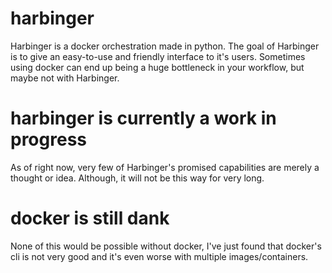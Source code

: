 # harbinger
Harbinger is a docker orchestration made in python. The goal of Harbinger is to give an easy-to-use and friendly interface
to it's users. Sometimes using docker can end up being a huge bottleneck in your workflow, but maybe not with Harbinger.

# harbinger is currently a work in progress
As of right now, very few of Harbinger's promised capabilities are merely a thought or idea. Although, it will not be this way
for very long.

# docker is still dank
None of this would be possible without docker, I've just found that docker's cli is not very good and it's even worse with
multiple images/containers.
